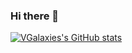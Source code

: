 ### Hi there 👋

[![VGalaxies's GitHub stats](https://github-readme-stats.vercel.app/api?username=vgalaxies)](https://github.com/anuraghazra/github-readme-stats)
